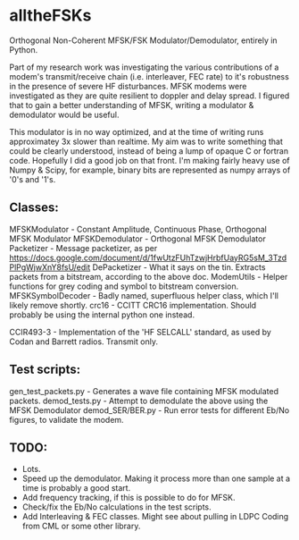 alltheFSKs
==========

Orthogonal Non-Coherent MFSK/FSK Modulator/Demodulator, entirely in Python.

Part of my research work was investigating the various contributions of a modem's transmit/receive chain (i.e. interleaver, FEC rate) to it's robustness in the presence of severe HF disturbances. MFSK modems were investigated as they are quite resilient to doppler and delay spread. I figured that to gain a better understanding of MFSK, writing a modulator & demodulator would be useful.

This modulator is in no way optimized, and at the time of writing runs approximatey 3x slower than realtime. My aim was to write something that could be clearly understood, instead of being a lump of opaque C or fortran code. Hopefully I did a good job on that front. I'm making fairly heavy use of Numpy & Scipy, for example, binary bits are represented as numpy arrays of '0's and '1's.

Classes:
--------
MFSKModulator - Constant Amplitude, Continuous Phase, Orthogonal MFSK Modulator
MFSKDemodulator - Orthogonal MFSK Demodulator
Packetizer - Message packetizer, as per https://docs.google.com/document/d/1fwUtzFUhTzwjHrbfUayRG5sM_3TzdPlPgWjwXnY8fsU/edit
DePacketizer - What it says on the tin. Extracts packets from a bitstream, according to the above doc.
ModemUtils - Helper functions for grey coding and symbol to bitstream conversion.
MFSKSymbolDecoder - Badly named, superfluous helper class, which I'll likely remove shortly.
crc16   - CCITT CRC16 implementation. Should probably be using the internal python one instead.


CCIR493-3 - Implementation of the 'HF SELCALL' standard, as used by Codan and Barrett radios. Transmit only.

Test scripts:
-------------
gen_test_packets.py - Generates a wave file containing MFSK modulated packets.
demod_tests.py - Attempt to demodulate the above using the MFSK Demodulator
demod_SER/BER.py - Run error tests for different Eb/No figures, to validate the modem.


TODO:
-----
- Lots.
- Speed up the demodulator. Making it process more than one sample at a time is probably a good start.
- Add frequency tracking, if this is possible to do for MFSK. 
- Check/fix the Eb/No calculations in the test scripts.
- Add Interleaving & FEC classes. Might see about pulling in LDPC Coding from CML or some other library.